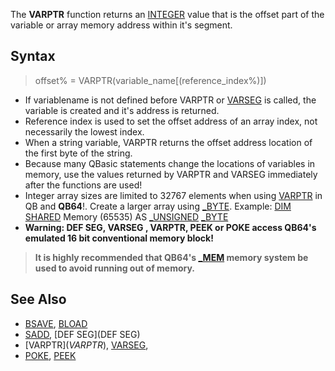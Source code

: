 The **VARPTR** function returns an [INTEGER](INTEGER) value that is the offset part of the variable or array memory address within it's segment. 

## Syntax

> offset% = VARPTR(variable_name[(reference_index%)])

* If variablename is not defined before VARPTR or [VARSEG](VARSEG) is called, the variable is created and it's address is returned.
* Reference index is used to set the offset address of an array index, not necessarily the lowest index.
* When a string variable, VARPTR returns the offset address location of the first byte of the string.
* Because many QBasic statements change the locations of variables in memory, use the values returned by VARPTR and VARSEG immediately after the functions are used!
* Integer array sizes are limited to 32767 elements when using [VARPTR](VARPTR) in QB and **QB64**!. Create a larger array using [_BYTE](_BYTE). Example: [DIM](DIM) [SHARED](SHARED) Memory (65535) AS [_UNSIGNED](_UNSIGNED) [_BYTE](_BYTE)
* **Warning: DEF SEG, VARSEG , VARPTR, PEEK or POKE access QB64's emulated 16 bit conventional memory block!** 

> **It is highly recommended that QB64's [_MEM](_MEM) memory system be used to avoid running out of memory.**

## See Also

* [BSAVE](BSAVE), [BLOAD](BLOAD)
* [SADD](SADD),  [DEF SEG](DEF SEG)
* [VARPTR$](VARPTR$), [VARSEG](VARSEG),
* [POKE](POKE), [PEEK](PEEK)
